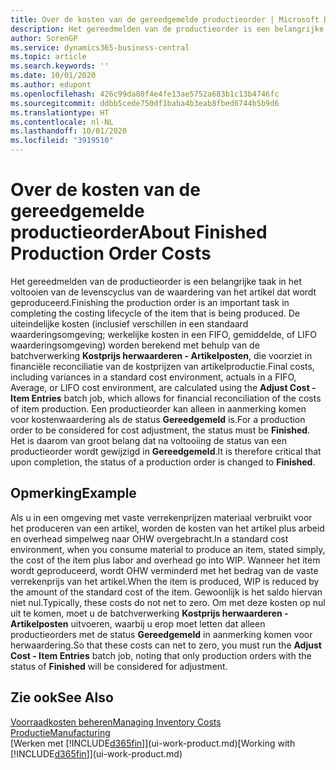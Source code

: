 ```yaml
---
title: Over de kosten van de gereedgemelde productieorder | Microsoft Docs
description: Het gereedmelden van de productieorder is een belangrijke taak in het voltooien van de levenscyclus van de waardering van het artikel dat wordt geproduceerd. De uiteindelijke kosten, inclusief verschillen in een standaardwaarderingsomgeving, werkelijke kosten in een FIFO, gemiddelde of LIFO-waarderingsomgeving, worden berekend met behulp van de batchverwerking Kostprijs herwaarderen - Artikelposten.
author: SorenGP
ms.service: dynamics365-business-central
ms.topic: article
ms.search.keywords: ''
ms.date: 10/01/2020
ms.author: edupont
ms.openlocfilehash: 426c99da80f4e4fe13ae5752a683b1c13b4746fc
ms.sourcegitcommit: ddbb5cede750df1baba4b3eab8fbed6744b5b9d6
ms.translationtype: HT
ms.contentlocale: nl-NL
ms.lasthandoff: 10/01/2020
ms.locfileid: "3919510"
---
```

# <a name="about-finished-production-order-costs"></a><span data-ttu-id="9490d-104">Over de kosten van de gereedgemelde productieorder</span><span class="sxs-lookup"><span data-stu-id="9490d-104">About Finished Production Order Costs</span></span>
<span data-ttu-id="9490d-105">Het gereedmelden van de productieorder is een belangrijke taak in het voltooien van de levenscyclus van de waardering van het artikel dat wordt geproduceerd.</span><span class="sxs-lookup"><span data-stu-id="9490d-105">Finishing the production order is an important task in completing the costing lifecycle of the item that is being produced.</span></span> <span data-ttu-id="9490d-106">De uiteindelijke kosten (inclusief verschillen in een standaard waarderingsomgeving; werkelijke kosten in een FIFO, gemiddelde, of LIFO waarderingsomgeving) worden berekend met behulp van de batchverwerking **Kostprijs herwaarderen - Artikelposten**, die voorziet in financiële reconciliatie van de kostprijzen van artikelproductie.</span><span class="sxs-lookup"><span data-stu-id="9490d-106">Final costs, including variances in a standard cost environment, actuals in a FIFO, Average, or LIFO cost environment, are calculated using the **Adjust Cost - Item Entries** batch job, which allows for financial reconciliation of the costs of item production.</span></span> <span data-ttu-id="9490d-107">Een productieorder kan alleen in aanmerking komen voor kostenwaardering als de status **Gereedgemeld** is.</span><span class="sxs-lookup"><span data-stu-id="9490d-107">For a production order to be considered for cost adjustment, the status must be **Finished**.</span></span> <span data-ttu-id="9490d-108">Het is daarom van groot belang dat na voltooiing de status van een productieorder wordt gewijzigd in **Gereedgemeld**.</span><span class="sxs-lookup"><span data-stu-id="9490d-108">It is therefore critical that upon completion, the status of a production order is changed to **Finished**.</span></span>  

## <a name="example"></a><span data-ttu-id="9490d-109">Opmerking</span><span class="sxs-lookup"><span data-stu-id="9490d-109">Example</span></span>  
 <span data-ttu-id="9490d-110">Als u in een omgeving met vaste verrekenprijzen materiaal verbruikt voor het produceren van een artikel, worden de kosten van het artikel plus arbeid en overhead simpelweg naar OHW overgebracht.</span><span class="sxs-lookup"><span data-stu-id="9490d-110">In a standard cost environment, when you consume material to produce an item, stated simply, the cost of the item plus labor and overhead go into WIP.</span></span> <span data-ttu-id="9490d-111">Wanneer het item wordt geproduceerd, wordt OHW verminderd met het bedrag van de vaste verrekenprijs van het artikel.</span><span class="sxs-lookup"><span data-stu-id="9490d-111">When the item is produced, WIP is reduced by the amount of the standard cost of the item.</span></span> <span data-ttu-id="9490d-112">Gewoonlijk is het saldo hiervan niet nul.</span><span class="sxs-lookup"><span data-stu-id="9490d-112">Typically, these costs do not net to zero.</span></span> <span data-ttu-id="9490d-113">Om met deze kosten op nul uit te komen, moet u de batchverwerking **Kostprijs herwaarderen - Artikelposten** uitvoeren, waarbij u erop moet letten dat alleen productieorders met de status **Gereedgemeld** in aanmerking komen voor herwaardering.</span><span class="sxs-lookup"><span data-stu-id="9490d-113">So that these costs can net to zero, you must run the **Adjust Cost - Item Entries** batch job, noting that only production orders with the status of **Finished** will be considered for adjustment.</span></span>  

## <a name="see-also"></a><span data-ttu-id="9490d-114">Zie ook</span><span class="sxs-lookup"><span data-stu-id="9490d-114">See Also</span></span>  
[<span data-ttu-id="9490d-115">Voorraadkosten beheren</span><span class="sxs-lookup"><span data-stu-id="9490d-115">Managing Inventory Costs</span></span>](finance-manage-inventory-costs.md)  
[<span data-ttu-id="9490d-116">Productie</span><span class="sxs-lookup"><span data-stu-id="9490d-116">Manufacturing</span></span>](production-manage-manufacturing.md)  
<span data-ttu-id="9490d-117">[Werken met [!INCLUDE[d365fin](includes/d365fin_md.md)]](ui-work-product.md)</span><span class="sxs-lookup"><span data-stu-id="9490d-117">[Working with [!INCLUDE[d365fin](includes/d365fin_md.md)]](ui-work-product.md)</span></span>
